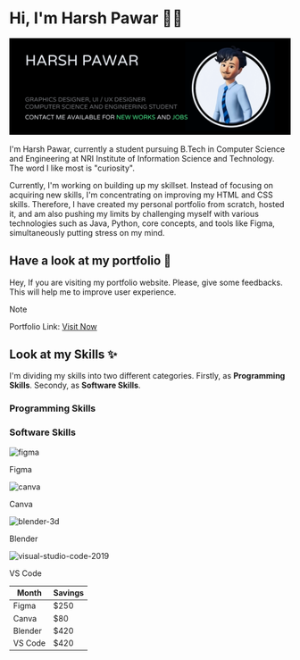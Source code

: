 # Hi, I'm Harsh Pawar 👋🏼


<img src="https://github.com/hyperdgx/hyperdgx/blob/main/Banner.png">

I'm Harsh Pawar, currently a student pursuing B.Tech in Computer Science and Engineering at NRI Institute of Information Science and Technology. The word I like most is "curiosity".

Currently, I'm working on building up my skillset. Instead of focusing on acquiring new skills, I'm concentrating on improving my HTML and CSS skills. Therefore, I have created my personal portfolio from scratch, hosted it, and am also pushing my limits by challenging myself with various technologies such as Java, Python, core concepts, and tools like Figma, simultaneously putting stress on my mind.

## Have a look at my portfolio 👀 <br>
Hey, If you are visiting my portfolio website. Please, give some feedbacks. This will help me to improve user experience. <br>
>[!NOTE]
>Portfolio Link: <a href="https://harshpawar.000webhostapp.com/">Visit Now</a> <br>
## Look at my Skills ✨ <br>
I'm dividing my skills into two different categories. Firstly, as **Programming Skills**. Secondy, as **Software Skills**.
### Programming Skills

### Software Skills
<img width="48" height="48" src="https://img.icons8.com/fluency/48/figma.png" alt="figma" float="left"/><p float="right">Figma</p>
<img width="48" height="48" src="https://img.icons8.com/fluency/48/canva.png" alt="canva"/><p>Canva</p>
<img width="48" height="48" src="https://img.icons8.com/fluency/48/blender-3d.png" alt="blender-3d"/><p>Blender</p>
<img width="48" height="48" src="https://img.icons8.com/fluency/48/visual-studio-code-2019.png" alt="visual-studio-code-2019"/><p>VS Code</p>

| Month    | Savings |
| -------- | ------- |
| Figma  | $250    |
| Canva | $80     |
| Blender    | $420    |
| VS Code | $420      |
